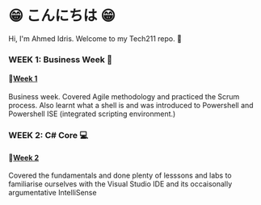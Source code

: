 
# :grin: こんにちは :grin:
Hi, I'm Ahmed Idris. Welcome to my Tech211 repo. :wave:


### WEEK 1: Business Week :briefcase:
#### :file_folder:[Week 1](/Week%201/README.md)
Business week. Covered Agile methodology and practiced the Scrum process. Also learnt what a shell is and was introduced to Powershell and Powershell ISE (integrated scripting environment.)

### WEEK 2: C# Core :computer:
#### :file_folder:[Week 2](./Week%202/README.md)
Covered the fundamentals and done plenty of lesssons and labs to familiarise ourselves with the Visual Studio IDE and its occaisonally argumentative IntelliSense